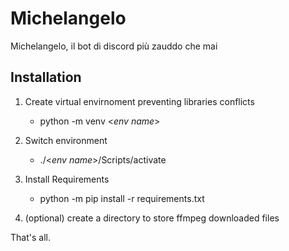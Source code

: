 # Michelangelo
Michelangelo, il bot di discord più zauddo che mai
## Installation

1. Create virtual envirnoment preventing libraries conflicts
    -   python -m venv <_env name_>

2. Switch environment
    - ./<_env name_>/Scripts/activate

3. Install Requirements
    - python -m pip install -r  requirements.txt

4. (optional) create a directory to store ffmpeg downloaded files

That's all.
